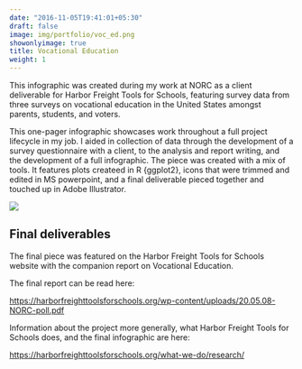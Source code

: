 ```yaml
---
date: "2016-11-05T19:41:01+05:30"
draft: false
image: img/portfolio/voc_ed.png
showonlyimage: true
title: Vocational Education
weight: 1
---
```


This infographic was created during my work at NORC as a client deliverable for Harbor Freight Tools for Schools, featuring survey data from three surveys on vocational education in the United States amongst parents, students, and voters.
<!--more-->

This one-pager infographic showcases work throughout a full project lifecycle in my job. I aided in collection of data through the development of a survey questionnaire with a client, to the analysis and report writing, and the development of a full infographic. The piece was created with a mix of tools. It features plots createed in R {ggplot2}, icons that were trimmed and edited in MS powerpoint, and a final deliverable pieced together and touched up in Adobe Illustrator. 

![](/img/portfolio/voc_ed.png)

## Final deliverables

The final piece was featured on the Harbor Freight Tools for Schools website with the companion report on Vocational Education.

The final report can be read here:

https://harborfreighttoolsforschools.org/wp-content/uploads/20.05.08-NORC-poll.pdf

Information about the project more generally, what Harbor Freight Tools for Schools does, and the final infographic are here:

https://harborfreighttoolsforschools.org/what-we-do/research/
